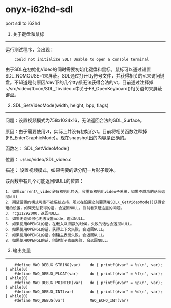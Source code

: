 onyx-i62hd-sdl
==============

port sdl to i62hd

1. 关于键盘和鼠标
-----------------

运行测试程序，会出现：

        could not initialize SDL! Unable to open a console terminal

由于SDL在初始化Video的同时需要初始化键盘和鼠标。鼠标可以通过设置SDL\_NOMOUSE=1来屏蔽。SDL通过打开tty符号文件，并获得相关的vt来访问键盘。不知道是何原因/dev下的几个tty都无法获得合法的vt，目前通过注释掉~/src/video/fbcon/SDL\_fbvideo.c中关于FB\_OpenKeyboard()相关语句来屏蔽键盘。

2. SDL\_SetVideoMode(width, height, bpp, flags)
-----------------------------------------------

问题：设置视频模式为758x1024x16，无法返回合法的SDL\_Surface。

原因：由于需要使用vt，实际上并没有初始化vt。目前将相关函数注释掉(FB\_EnterGraphicMode)。现在snapshot出的内容是正确的。

函数名：    SDL\_SetVideoMode()

位置：      ~/src/video/SDL\_video.c

描述：      设置视频模式，如果需要的话分配一片影子缓冲。

该函数中有几个可能返回NULL的位置：

    1. 如果current\_video没有初始化的话，会重新初始化video子系统，如果不成功的话会返回NULL
    2. 期望设置的模式可能不被系统支持，所以在设置之前要调用SDL\_GetVideoMode()获得合理的设置，如果无法获得的话，会返回NULL。目前看来是这里的问题。
    3. rcg11292000，返回NULL。
    4. 如果无论如何也无法设置mode，返回NULL。
    5. 如果使用OPENGL的话，在载入GL函数的时候，失败的话也会返回NULL。
    6. 如果使用OPENGL的话，获得上下文失败，会返回NULL。
    7. 如果使用OPENGL的话，创建主表面失败，会返回NULL。
    8. 如果使用OPENGL的话，创建影子表面失败，会返回NULL。

3. 输出变量
-----------

        #define MWO_DEBUG_STRING(var)    do { printf(#var" = %s\n", var); } while(0)
        #define MWO_DEBUG_FLOAT(var)     do { printf(#var" = %f\n", var); } while(0)
        #define MWO_DEBUG_POINTER(var)   do { printf(#var" = %p\n", var); } while(0)
        #define MWO_DEBUG_INT(var)       do { printf(#var" = %d\n", var); } while(0)
        #define MWO_DEBUG(var)           MWO_ECHO_INT(var)

